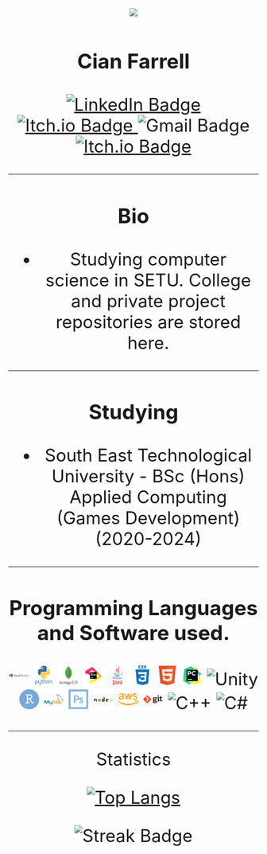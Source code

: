 <div id="header" style="font-size:35px" align="center">  
    <img src="https://media-exp1.licdn.com/dms/image/C4E16AQFrk76a0YZkpQ/profile-displaybackgroundimage-shrink_350_1400/0/1663160064037?e=1668643200&v=beta&t=ubheGAHrfJSKF1L0_T67Ppxajggr1-36cZmKyTDvecU"width="960"/>
    <h3> Cian Farrell </h3>
    <div id="badges" align="center">
        <a href="https://www.linkedin.com/in/cianfarrell02">
            <img src="https://img.shields.io/badge/LinkedIn-blue?style=for-the-badge&logo=linkedin&logoColor=white&theme=darcula" alt="LinkedIn Badge"/>
        </a>
      <a href="https://itch.io/profile/cfarrell">
                <img src="https://img.shields.io/badge/Itch.io-red?style=for-the-badge&logo=itch.io&logoColor=white&theme=darcula" alt="Itch.io Badge"/>
        </a>
         <img src="https://img.shields.io/badge/cianfarrell02@gmail.com-red?style=for-the-badge&logo=Gmail&logoColor=white&theme=darcula" alt="Gmail Badge"/>
        <a href="https://twitter.com/cianster4">
                <img src="https://img.shields.io/badge/Twitter-blue?style=for-the-badge&logo=twitter&logoColor=white&theme=darcula" alt="Itch.io Badge"/>
        </a>
       

</div>

     
---
### Bio
- Studying computer science in SETU. College and private project repositories are stored here.

---
### Studying
- South East Technological University - BSc (Hons) Applied Computing (Games Development) (2020-2024)
---

### Programming Languages and Software used.
<div align="center">
    <img src="https://github.com/devicons/devicon/blob/master/icons/visualstudio/visualstudio-plain-wordmark.svg" title="VS" alt="VS" width="40" height="40"/>
    <img src="https://github.com/devicons/devicon/blob/master/icons/python/python-original-wordmark.svg" title="Python" alt="Python" width="40" height="40"/>
    <img src="https://github.com/devicons/devicon/blob/master/icons/mongodb/mongodb-original-wordmark.svg" title="Mongo" alt="Mongo" width="40" height="40"/>
    <img src="https://github.com/devicons/devicon/blob/master/icons/jetbrains/jetbrains-original.svg" title="Jetbrains" alt="Jetbrains" width="40" height="40"/>
    <img src="https://github.com/devicons/devicon/blob/master/icons/java/java-original-wordmark.svg" title="Java" alt="Java" width="40" height="40"/>
    <img src="https://github.com/devicons/devicon/blob/master/icons/css3/css3-plain-wordmark.svg"  title="CSS3" alt="CSS" width="40" height="40"/>
    <img src="https://github.com/devicons/devicon/blob/master/icons/html5/html5-original.svg" title="HTML5" alt="HTML" width="40" height="40"/>
    <img src="https://github.com/devicons/devicon/blob/master/icons/pycharm/pycharm-original.svg" title="Python" alt="Python" width="40" height="40"/>
    <img src="https://img.icons8.com/color/452/unity.png" title="Unity" alt="Unity" width="40" height="40"/>
    <img src="https://github.com/devicons/devicon/blob/master/icons/rstudio/rstudio-original.svg" title="RStudio" alt="R" width="40" height="40"/>
    <img src="https://github.com/devicons/devicon/blob/master/icons/mysql/mysql-original-wordmark.svg" title="MySQL"  alt="MySQL" width="40" height="40"/>
    <img src="https://github.com/devicons/devicon/blob/master/icons/photoshop/photoshop-line.svg" title="Photoshop" alt="Photoshop" width="40" height="40"/>
  <img src="https://github.com/devicons/devicon/blob/master/icons/nodejs/nodejs-original-wordmark.svg" title="NodeJS" alt="NodeJS" width="40" height="40"/>
    <img src="https://github.com/devicons/devicon/blob/master/icons/amazonwebservices/amazonwebservices-plain-wordmark.svg" title="AWS" alt="AWS" width="40" height="40"/>
    <img src="https://github.com/devicons/devicon/blob/master/icons/git/git-original-wordmark.svg" title="Git" alt="Git" width="40" height="40"/>
        <img src="https://upload.wikimedia.org/wikipedia/commons/thumb/1/18/ISO_C%2B%2B_Logo.svg/640px-ISO_C%2B%2B_Logo.svg.png" title="C++" alt="C++" width="40" height="40"/>
        <img src="https://upload.wikimedia.org/wikipedia/commons/thumb/0/0d/C_Sharp_wordmark.svg/1200px-C_Sharp_wordmark.svg.png" title="C#" alt="C#" width="40" height="40"/>
</div>

---
Statistics
      
  [![Top Langs](https://github-readme-stats.vercel.app/api/top-langs/?username=cfarrell02&layout=compact&theme=vision-friendly-dark)](https://github.com/anuraghazra/github-readme-stats)
<div id="streaks" align="center">
    <img src="http://github-readme-streak-stats.herokuapp.com?user=cfarrell02&theme=darcula&hide_border=true&border_radius=4.6&date_format=j%20M%5B%20Y%5D" alt="Streak Badge"/>
</div>
